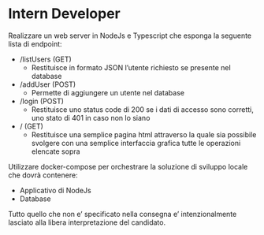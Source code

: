 # Intern Developer

Realizzare un web server in NodeJs e Typescript che esponga la seguente lista di endpoint:

- /listUsers (GET)
    - Restituisce in formato JSON l’utente richiesto se presente nel database
- /addUser (POST)
    - Permette di aggiungere un utente nel database
- /login (POST)
    - Restituisce uno status code di 200 se i dati di accesso sono corretti, uno stato di 401 in caso non lo siano
- / (GET)
    - Restituisce una semplice pagina html attraverso la quale sia possibile svolgere con una semplice interfaccia grafica tutte le operazioni elencate sopra

Utilizzare docker-compose per orchestrare la soluzione di sviluppo locale che dovrà contenere:
- Applicativo di NodeJs
- Database

Tutto quello che non e’ specificato nella consegna e’ intenzionalmente lasciato alla libera interpretazione del candidato.

